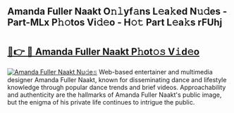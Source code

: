 ## Amanda Fuller Naakt O𝚗𝚕yf𝚊ns L𝚎a𝚔ed N𝚞𝚍es - Part-MLx P𝚑𝚘tos Vi𝚍𝚎o - H𝚘𝚝 Part L𝚎a𝚔s rFUhj

# <h2><a href="http://kfc5uzr.oniu.top/?m=Amanda+Fuller+Naakt">🔗👉 🔴 Amanda Fuller Naakt P𝚑ot𝚘𝚜 V𝚒d𝚎o</a></h2>

[![Amanda Fuller Naakt Nu𝚍e𝚜](https://i.imgur.com/0qMVB7G.gif)](http://kfc5uzr.oniu.top/?m=Amanda+Fuller+Naakt)
Web-based entertainer and multimedia designer Amanda Fuller Naakt, known for disseminating dance and lifestyle knowledge through popular dance trends and brief videos. Approachability and authenticity are the hallmarks of Amanda Fuller Naakt's public image, but the enigma of his private life continues to intrigue the public.  
